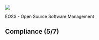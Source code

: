 ![](https://upload.wikimedia.org/wikipedia/commons/a/a2/BFH_Logo_deutsch.png)

EOSS - Open Source Software Management

## Compliance (5/7)
